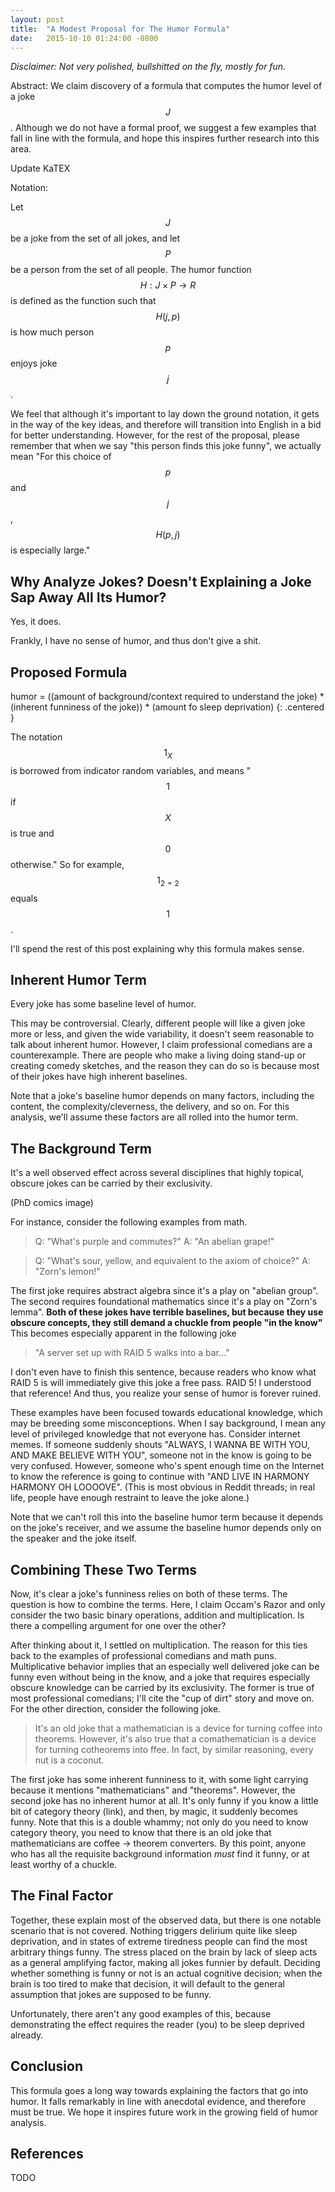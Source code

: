 ```yaml
---
layout: post
title:  "A Modest Proposal for The Humor Formula"
date:   2015-10-10 01:24:00 -0800
---
```


*Disclaimer: Not very polished, bullshitted on the fly, mostly for fun.*

Abstract: We claim discovery of a formula that computes the humor level of
a joke $$J$$. Although we do not have a formal proof, we suggest a few examples
that fall in line with the formula, and hope this inspires further research into this area.

Update KaTEX

Notation:

Let $$J$$ be a joke from the set of all jokes, and let $$P$$ be a person
from the set of all people. The humor function $$H: J \times P \rightarrow R$$
is defined as the function such that $$H(j, p)$$ is how much person $$p$$ enjoys joke
$$j$$.

We feel that although it's important to lay down the ground notation, it gets in
the way of the key ideas, and therefore will transition into English in a bid for
better understanding. However, for the rest of the proposal, please remember
that when we say "this person finds this joke funny", we actually mean
"For this choice of $$p$$ and $$j$$, $$H(p, j)$$ is especially large."

Why Analyze Jokes? Doesn't Explaining a Joke Sap Away All Its Humor?
------------------------------------

Yes, it does.

Frankly, I have no sense of humor, and thus don't give a shit.

Proposed Formula
------------------------------------

humor = ((amount of background/context required to understand the joke) * (inherent
funniness of the joke)) * (amount fo sleep deprivation)
{: .centered }

The notation $$1_{X}$$ is borrowed from indicator random variables, and means
"$$1$$ if $$X$$ is true and $$0$$ otherwise."  So for example,
$$1_{2=2}$$ equals $$1$$.

I'll spend the rest of this post explaining why this formula makes sense.

Inherent Humor Term
-----------------------------------

Every joke has some baseline level of humor.

This may be controversial. Clearly, different people will like a given joke more
or less, and given the wide variability, it doesn't seem reasonable to talk about
inherent humor. However, I claim professional comedians are a counterexample.
There are people who make a living doing stand-up or creating comedy sketches,
and the reason they can do so is because most of their jokes have high
inherent baselines.

Note that a joke's baseline humor depends on many factors, including the content,
the complexity/cleverness, the delivery, and so on.
For this analysis, we'll assume these factors are all rolled into the humor term.


The Background Term
------------------------------------

It's a well observed effect across several disciplines that highly topical,
obscure jokes can be carried by their exclusivity.

(PhD comics image)

For instance, consider the following examples from math.

> Q: "What's purple and commutes?"
> A: "An abelian grape!"

> Q: "What's sour, yellow, and equivalent to the axiom of choice?"
> A: "Zorn's lemon!"

The first joke requires abstract algebra since it's a play on "abelian group".
The second requires foundational mathematics since it's a play on "Zorn's lemma".
**Both of these jokes have terrible baselines, but because they use obscure concepts,
they still demand a chuckle from people "in the know"** This becomes especially
apparent in the following joke

> "A server set up with RAID 5 walks into a bar..."

I don't even have to finish this sentence, because readers who know what RAID 5
is will immediately give this joke a free pass. RAID 5! I understood that
reference! And thus, you realize your sense of humor is forever ruined.

These examples have been focused towards educational knowledge, which may be breeding
some misconceptions. When I say background, I mean any level of privileged knowledge
that not everyone has. Consider internet memes. If someone suddenly shouts
"ALWAYS, I WANNA BE WITH YOU, AND MAKE BELIEVE WITH YOU", someone not in the know
is going to be very confused. However, someone who's spent enough time on the
Internet to know the reference is going to continue with "AND LIVE IN HARMONY
HARMONY OH LOOOOVE". (This is most obvious in Reddit threads; in real life,
people have enough restraint to leave the joke alone.)

Note that we can't roll this into the baseline humor term because it depends on the
joke's receiver, and we assume the baseline humor depends only on the
speaker and the joke itself.


Combining These Two Terms
---------------------------------

Now, it's clear a joke's funniness relies on both of these terms. The question
is how to combine the terms. Here, I claim Occam's Razor and only consider
the two basic binary operations, addition and multiplication. Is there a
compelling argument for one over the other?

After thinking about it, I settled on multiplication. The reason for this
ties back to the examples of professional comedians and math puns.
Multiplicative behavior implies that an especially well delivered joke
can be funny even without being in the know, and a joke that requires
especially obscure knowledge can be carried by its exclusivity.
The former is true of most professional comedians; I'll cite
the "cup of dirt" story and move on. For the other direction,
consider the following joke.

> It's an old joke that a mathematician is a device for turning coffee into
> theorems. However, it's also true that a comathematician is a device for
> turning cotheorems into ffee. In fact, by similar reasoning, every
> nut is a coconut.

The first joke has some inherent funniness to it, with some light
carrying because it mentions "mathematicians" and "theorems". However,
the second joke has no inherent humor at all. It's only funny if you
know a little bit of category theory (link), and then, by magic, it suddenly
becomes funny. Note that this is a double whammy; not only do you need to
know category theory, you need to know that there is an old joke that
mathematicians are coffee -> theorem converters. By this point, anyone
who has all the requisite background information *must* find it funny,
or at least worthy of a chuckle.


The Final Factor
------------------------------

Together, these explain most of the observed data, but there is one
notable scenario that is not covered. Nothing triggers delirium quite
like sleep deprivation, and in states of extreme tiredness people can
find the most arbitrary things funny. The stress placed on the brain by
lack of sleep acts as a general amplifying factor, making all jokes funnier
by default. Deciding whether
something is funny or not is an actual cognitive decision; when the brain
is too tired to make that decision, it will default to the general
assumption that jokes are supposed to be funny.

Unfortunately, there aren't any good examples of this, because demonstrating
the effect requires the reader (you) to be sleep deprived already.


Conclusion
-----------------------------

This formula goes a long way towards explaining the factors that go into
humor. It falls remarkably in line with anecdotal evidence, and therefore
must be true. We hope it inspires future work in the growing field of
humor analysis.


References
----------------------------
TODO
